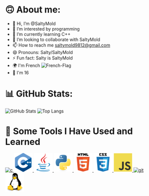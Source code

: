 # 🙃 About me:

- 👋 Hi, I’m @SaltyMold
- 👀 I’m interested by programming
- 🌱 I’m currently learning C++
- 💞️ I’m looking to collaborate with SaltyMold
- 📫 How to reach me saltymold9812@gmail.com
- 😄 Pronouns: Salty/SaltyMold
- ⚡ Fun fact: Salty is SaltyMold
- 🌍 I'm French <img src="https://upload.wikimedia.org/wikipedia/commons/c/c3/Flag_of_France.svg" width="20" alt="French-Flag">
- 🎂 I'm 16

# 📊 GitHub Stats:

<!---![](https://github-readme-stats.vercel.app/api/top-langs/?username=SaltyMold&theme=dark&hide_border=false&include_all_commits=true&count_private=true&layout=compact)--->

<p align="left">
  <img src="https://github-readme-stats.vercel.app/api?username=SaltyMold&show_icons=true&theme=synthwave" alt="GitHub Stats" height="200"/>
  <img src="https://github-readme-stats.vercel.app/api/top-langs/?username=SaltyMold&theme=synthwave" alt="Top Langs" height="200"/>
</p>


# 🚀 Some Tools I Have Used and Learned
<p align="left"></a> 
<a href="https://www.cprogramming.com/" target="_blank" rel="noreferrer"> <img src="https://upload.wikimedia.org/wikipedia/commons/1/18/C_Programming_Language.svg" alt="c" width="60" height="60"/> 
</a> 
<a 
href="https://www.w3schools.com/cpp/" target="_blank" rel="noreferrer"> <img src="https://raw.githubusercontent.com/devicons/devicon/master/icons/cplusplus/cplusplus-original.svg" alt="cplusplus" width="60" height="60"/> 
</a> 
<a 
href="https://www.java.com" target="_blank" rel="noreferrer"> <img src="https://raw.githubusercontent.com/devicons/devicon/master/icons/java/java-original.svg" alt="java" width="60" height="60"/> 
</a> 
<a 
href="https://www.python.org" target="_blank" rel="noreferrer"> <img src="https://raw.githubusercontent.com/devicons/devicon/master/icons/python/python-original.svg" alt="python" width="60" height="60"/> 
</a> 
<a 
href="https://www.w3.org/html/" target="_blank" rel="noreferrer"> <img src="https://raw.githubusercontent.com/devicons/devicon/master/icons/html5/html5-original-wordmark.svg" alt="html5" width="60" height="60"/> 
</a>
<a 
href="https://www.w3schools.com/css/" target="_blank" rel="noreferrer"> <img src="https://raw.githubusercontent.com/devicons/devicon/master/icons/css3/css3-original-wordmark.svg" alt="css3" width="60" height="60"/> 
</a>
<a href="https://developer.mozilla.org/en-US/docs/Web/JavaScript" target="_blank" rel="noreferrer"> <img src="https://raw.githubusercontent.com/devicons/devicon/master/icons/javascript/javascript-original.svg" alt="javascript" width="60" height="60"/> 
</a>
<a
href="https://git-scm.com/" target="_blank" rel="noreferrer"> <img src="https://www.vectorlogo.zone/logos/git-scm/git-scm-icon.svg" alt="git" width="60" height="60"/> 
</a> 
<a 
href="https://www.linux.org/" target="_blank" rel="noreferrer"> <img src="https://raw.githubusercontent.com/devicons/devicon/master/icons/linux/linux-original.svg" alt="linux" width="60" height="60"/> 
</a>
</p>

<!---
SaltyMold/SaltyMold is a ✨ special ✨ repository because its `README.md` (this file) appears on your GitHub profile.
You can click the Preview link to take a look at your changes.
--->

